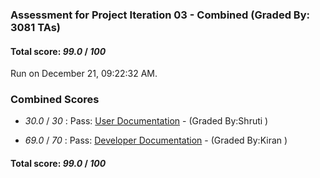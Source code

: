 ### Assessment for Project Iteration 03 - Combined (Graded By: 3081 TAs)

#### Total score: _99.0_ / _100_

Run on December 21, 09:22:32 AM.


### Combined Scores

+  _30.0_ / _30_ : Pass: [User Documentation](PROJ_03_UserDoc_Assessment.md) - (Graded By:Shruti )



+  _69.0_ / _70_ : Pass: [Developer Documentation](PROJ_03_DeveloperDoc_Assessment.md) - (Graded By:Kiran )



#### Total score: _99.0_ / _100_

